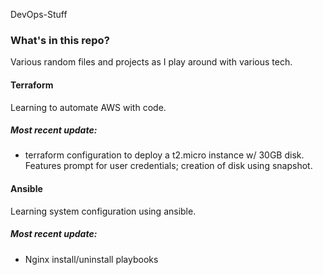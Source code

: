 DevOps-Stuff

### What's in this repo?
Various random files and projects as I play around with various tech.

#### Terraform

Learning to automate AWS with code.

##### Most recent update:

* terraform configuration to deploy a t2.micro instance w/ 30GB disk. Features prompt for user credentials; creation of disk using snapshot.


#### Ansible

Learning system configuration using ansible.

##### Most recent update:

* Nginx install/uninstall playbooks
